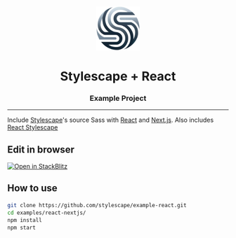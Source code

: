 <p align="center">
    <img src="https://raw.githubusercontent.com/stylescape/brand/master/src/logo/logo-transparant.png" width="20%" height="20%" alt="Stylescape Logo">
</p>
<h1 align="center" style='border-bottom: none;'>Stylescape + React</h1>
<h3 align="center">Example Project</h3>

---


Include [Stylescape](https://scape.style)'s source Sass with [React](https://react.dev/) and [Next.js](https://nextjs.org/). Also includes [React Stylescape](https://react-bootstrap.github.io/)

## Edit in browser

[![Open in StackBlitz](https://developer.stackblitz.com/img/open_in_stackblitz.svg)](https://stackblitz.com/github/stylescape/example-react/tree/main/react-nextjs?file=src%2Fpages%2Findex.tsx)

## How to use

```sh
git clone https://github.com/stylescape/example-react.git
cd examples/react-nextjs/
npm install
npm start
```
